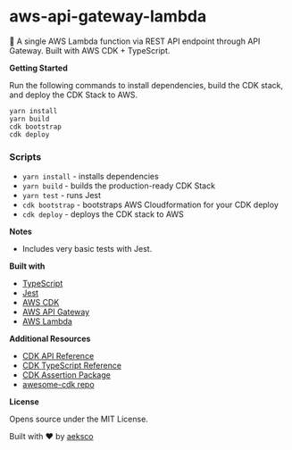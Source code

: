 # aws-api-gateway-lambda

<!-- Files on vercel? -->
<!-- https://vercel.com/support/articles/how-can-i-use-files-in-serverless-functions -->

:briefcase: A single AWS Lambda function via REST API endpoint through API Gateway. Built with AWS CDK + TypeScript.

<!-- ![Example Extension Popup](https://i.imgur.com/3F89JQK.png "Example Extension Popup") -->

<!-- https://cloudcraft.co/view/e135397e-a673-411e-9ee7-05a5618052b2?key=R-OLiwplnkA9dtQxtkVqOw&interactive=true&embed=true -->

**Getting Started**

Run the following commands to install dependencies, build the CDK stack, and deploy the CDK Stack to AWS.

```
yarn install
yarn build
cdk bootstrap
cdk deploy
```

### Scripts

-   `yarn install` - installs dependencies
-   `yarn build` - builds the production-ready CDK Stack
-   `yarn test` - runs Jest
-   `cdk bootstrap` - bootstraps AWS Cloudformation for your CDK deploy
-   `cdk deploy` - deploys the CDK stack to AWS

**Notes**

-   Includes very basic tests with Jest.

**Built with**

-   [TypeScript](https://www.typescriptlang.org/)
-   [Jest](https://jestjs.io)
-   [AWS CDK](https://aws.amazon.com/cdk/)
-   [AWS API Gateway](https://aws.amazon.com/api-gateway/)
-   [AWS Lambda](https://aws.amazon.com/lambda/)

**Additional Resources**

-   [CDK API Reference](https://docs.aws.amazon.com/cdk/api/latest/docs/aws-construct-library.html)
-   [CDK TypeScript Reference](https://docs.aws.amazon.com/cdk/api/latest/typescript/api/index.html)
-   [CDK Assertion Package](https://github.com/aws/aws-cdk/tree/master/packages/%40aws-cdk/assert)
-   [awesome-cdk repo](https://github.com/eladb/awesome-cdk)

**License**

Opens source under the MIT License.

Built with :heart: by [aeksco](https://twitter.com/aeksco)
